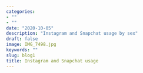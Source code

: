 ```yaml
---
categories:
- ""
- ""
date: "2020-10-05"
description: "Instagram and Snapchat usage by sex"
draft: false
image: IMG_7498.jpg
keywords: ""
slug: blog1
title: Instagram and Snapchat usage
---
```



